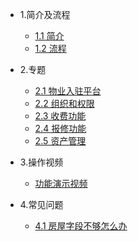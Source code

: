 
* 1.简介及流程

  * [1.1 简介](README.md)
  * [1.2 流程](flow.md)

* 2.专题

  * [2.1 物业入驻平台](propertyEnter.md)
  * [2.2 组织和权限](org.md)
  * [2.3 收费功能](fee.md)
  * [2.4 报修功能](repair.md)
  * [2.5 资产管理](assets.md)

* 3.操作视频
  
  * [功能演示视频](vedio.md)

* 4.常见问题

  * [4.1 房屋字段不够怎么办](room.md)